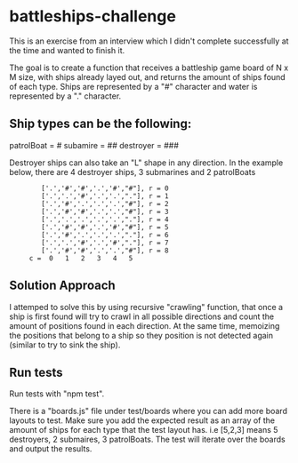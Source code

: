 # battleships-challenge
This is an exercise from an interview which I didn't complete successfully at the time and wanted to finish it.

The goal is to create a function that receives a battleship game board of N x M size, with ships already layed out, and returns the amount of ships found of each type. Ships are represented by a "#" character and water is represented by a "." character.

## Ship types can be the following:

patrolBoat = #
subamire = ##
destroyer = ###

Destroyer ships can also take an "L" shape in any direction. In the example below, there are 4 destroyer ships, 3 submarines and 2 patrolBoats

            ['.','#','#','.','#',"#"], r = 0
            ['.','.','#','.','.',"."], r = 1
            ['.','#','.','.','.',"#"], r = 2
            ['.','#','#','.','.',"#"], r = 3
            ['.','.','.','.','.',"."], r = 4
            ['.','#','#','.','#',"#"], r = 5
            ['.','#','.','.','.',"."], r = 6
            ['.','.','#','.','#',"."], r = 7
            ['.','#','#','.','.',"#"], r = 8
         c =  0   1   2   3   4   5

## Solution Approach

I attemped to solve this by using recursive "crawling" function, that once a ship is first found will try to crawl in all possible directions and count the amount of positions found in each direction. At the same time, memoizing the positions that belong to a ship so they position is not detected again (similar to try to sink the ship).

## Run tests

Run tests with "npm test".

There is a "boards.js" file under test/boards where you can add more board layouts to test. Make sure you add the expected result as an array of the amount of ships for each type that the test layout has. i.e [5,2,3] means 5 destroyers, 2 submaires, 3 patrolBoats. The test will iterate over the boards and output the results.